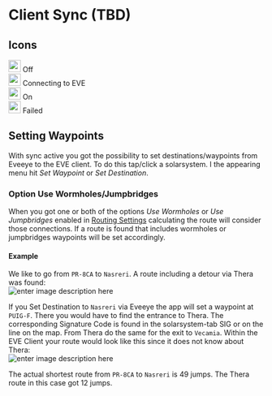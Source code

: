 # Client Sync (TBD)


## Icons
<img src="https://raw.githubusercontent.com/Risingson/eedocs/master/docs/images/Marker-100_off.png" width="24" height="24" > Off<br>
<img src="https://raw.githubusercontent.com/Risingson/eedocs/master/docs/images/Marker-100_standby.png" width="24" height="24" > Connecting to EVE<br>
<img src="https://raw.githubusercontent.com/Risingson/eedocs/master/docs/images/Marker-100_on.png" width="24" height="24" > On<br>
<img src="https://raw.githubusercontent.com/Risingson/eedocs/master/docs/images/Marker-100_fail.png" width="24" height="24" > Failed<br>

## Setting Waypoints
With sync active you got the possibility to set destinations/waypoints from Eveeye to the EVE client. To do this tap/click a solarsystem. I the appearing menu hit *Set Waypoint* or *Set Destination*.
### Option Use Wormholes/Jumpbridges
When you got one or both of the options *Use Wormholes* or *Use Jumpbridges* enabled in [Routing Settings](https://eveeye.readthedocs.io/en/latest/ui/settings/#Route) calculating the route will consider those connections. If a route is found that includes wormholes or jumpbridges waypoints will be set accordingly.

#### Example
We like to go from `PR-8CA` to `Nasreri`.
A route including a detour via Thera was found:<br>![enter image description here](https://raw.githubusercontent.com/Risingson/eedocs/master/docs/images/route/route_wh_client3.png)

If you Set Destination to `Nasreri` via Eveeye the app will set a waypoint at `PUIG-F`. There you would have to find the entrance to Thera. The corresponding Signature Code is found in the solarsystem-tab SIG or on the line on the map. From Thera do the same for the exit to `Vecamia`.
Within the EVE Client your route would look like this since it does not know about Thera:<br>
 ![enter image description here](https://raw.githubusercontent.com/Risingson/eedocs/master/docs/images/route/route_wh_client2.png)

The actual shortest route from `PR-8CA` to `Nasreri` is 49 jumps. 
The Thera route in this case got 12 jumps.
<!--stackedit_data:
eyJoaXN0b3J5IjpbNzE5OTkyMzg0LC00MjE0NTUyOTgsMTA2ND
ExMzc5LC0xMjgzNTM1MDk3LC03NzA5MzY4NDAsNjA3NTY0NDcs
LTIxMDM3NzU4NjMsNDA0NDE0NjE5LC0yMDgwNTA4NTQ3LDEyNT
MxNDc2NTUsLTE0NjcwODg4OTQsMjAyODc3NjYyMSwtMTUxMDUy
NjA5MSwtMTM0NTg1MzI3OV19
-->